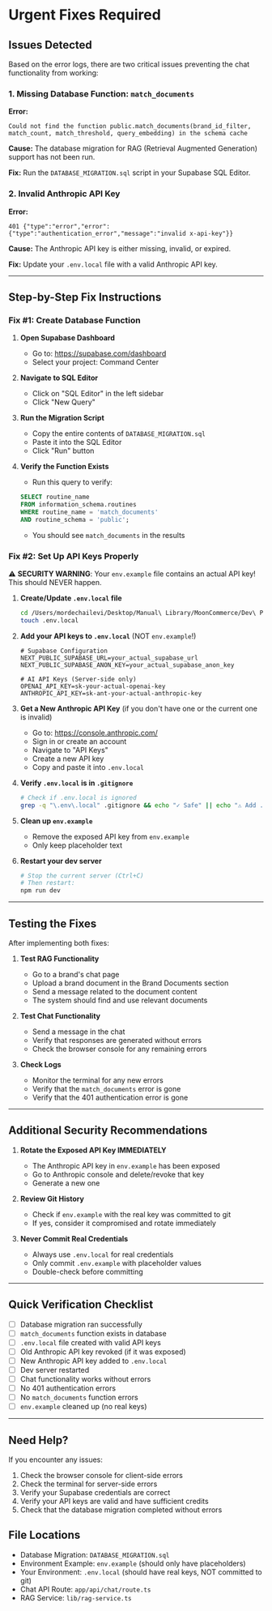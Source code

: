 # Urgent Fixes Required

## Issues Detected

Based on the error logs, there are two critical issues preventing the chat functionality from working:

### 1. Missing Database Function: `match_documents`

**Error:**
```
Could not find the function public.match_documents(brand_id_filter, match_count, match_threshold, query_embedding) in the schema cache
```

**Cause:** The database migration for RAG (Retrieval Augmented Generation) support has not been run.

**Fix:** Run the `DATABASE_MIGRATION.sql` script in your Supabase SQL Editor.

### 2. Invalid Anthropic API Key

**Error:**
```
401 {"type":"error","error":{"type":"authentication_error","message":"invalid x-api-key"}}
```

**Cause:** The Anthropic API key is either missing, invalid, or expired.

**Fix:** Update your `.env.local` file with a valid Anthropic API key.

---

## Step-by-Step Fix Instructions

### Fix #1: Create Database Function

1. **Open Supabase Dashboard**
   - Go to: https://supabase.com/dashboard
   - Select your project: Command Center

2. **Navigate to SQL Editor**
   - Click on "SQL Editor" in the left sidebar
   - Click "New Query"

3. **Run the Migration Script**
   - Copy the entire contents of `DATABASE_MIGRATION.sql`
   - Paste it into the SQL Editor
   - Click "Run" button

4. **Verify the Function Exists**
   - Run this query to verify:
   ```sql
   SELECT routine_name 
   FROM information_schema.routines 
   WHERE routine_name = 'match_documents' 
   AND routine_schema = 'public';
   ```
   - You should see `match_documents` in the results

### Fix #2: Set Up API Keys Properly

⚠️ **SECURITY WARNING**: Your `env.example` file contains an actual API key! This should NEVER happen.

1. **Create/Update `.env.local` file**
   ```bash
   cd /Users/mordechailevi/Desktop/Manual\ Library/MoonCommerce/Dev\ Projects/command_center
   touch .env.local
   ```

2. **Add your API keys to `.env.local`** (NOT `env.example`!)
   ```env
   # Supabase Configuration
   NEXT_PUBLIC_SUPABASE_URL=your_actual_supabase_url
   NEXT_PUBLIC_SUPABASE_ANON_KEY=your_actual_supabase_anon_key

   # AI API Keys (Server-side only)
   OPENAI_API_KEY=sk-your-actual-openai-key
   ANTHROPIC_API_KEY=sk-ant-your-actual-anthropic-key
   ```

3. **Get a New Anthropic API Key** (if you don't have one or the current one is invalid)
   - Go to: https://console.anthropic.com/
   - Sign in or create an account
   - Navigate to "API Keys"
   - Create a new API key
   - Copy and paste it into `.env.local`

4. **Verify `.env.local` is in `.gitignore`**
   ```bash
   # Check if .env.local is ignored
   grep -q "\.env\.local" .gitignore && echo "✓ Safe" || echo "⚠️ Add .env.local to .gitignore!"
   ```

5. **Clean up `env.example`**
   - Remove the exposed API key from `env.example`
   - Only keep placeholder text

6. **Restart your dev server**
   ```bash
   # Stop the current server (Ctrl+C)
   # Then restart:
   npm run dev
   ```

---

## Testing the Fixes

After implementing both fixes:

1. **Test RAG Functionality**
   - Go to a brand's chat page
   - Upload a brand document in the Brand Documents section
   - Send a message related to the document content
   - The system should find and use relevant documents

2. **Test Chat Functionality**
   - Send a message in the chat
   - Verify that responses are generated without errors
   - Check the browser console for any remaining errors

3. **Check Logs**
   - Monitor the terminal for any new errors
   - Verify that the `match_documents` error is gone
   - Verify that the 401 authentication error is gone

---

## Additional Security Recommendations

1. **Rotate the Exposed API Key IMMEDIATELY**
   - The Anthropic API key in `env.example` has been exposed
   - Go to Anthropic console and delete/revoke that key
   - Generate a new one

2. **Review Git History**
   - Check if `env.example` with the real key was committed to git
   - If yes, consider it compromised and rotate immediately

3. **Never Commit Real Credentials**
   - Always use `.env.local` for real credentials
   - Only commit `.env.example` with placeholder values
   - Double-check before committing

---

## Quick Verification Checklist

- [ ] Database migration ran successfully
- [ ] `match_documents` function exists in database
- [ ] `.env.local` file created with valid API keys
- [ ] Old Anthropic API key revoked (if it was exposed)
- [ ] New Anthropic API key added to `.env.local`
- [ ] Dev server restarted
- [ ] Chat functionality works without errors
- [ ] No 401 authentication errors
- [ ] No `match_documents` function errors
- [ ] `env.example` cleaned up (no real keys)

---

## Need Help?

If you encounter any issues:

1. Check the browser console for client-side errors
2. Check the terminal for server-side errors
3. Verify your Supabase credentials are correct
4. Verify your API keys are valid and have sufficient credits
5. Check that the database migration completed without errors

## File Locations

- Database Migration: `DATABASE_MIGRATION.sql`
- Environment Example: `env.example` (should only have placeholders)
- Your Environment: `.env.local` (should have real keys, NOT committed to git)
- Chat API Route: `app/api/chat/route.ts`
- RAG Service: `lib/rag-service.ts`

